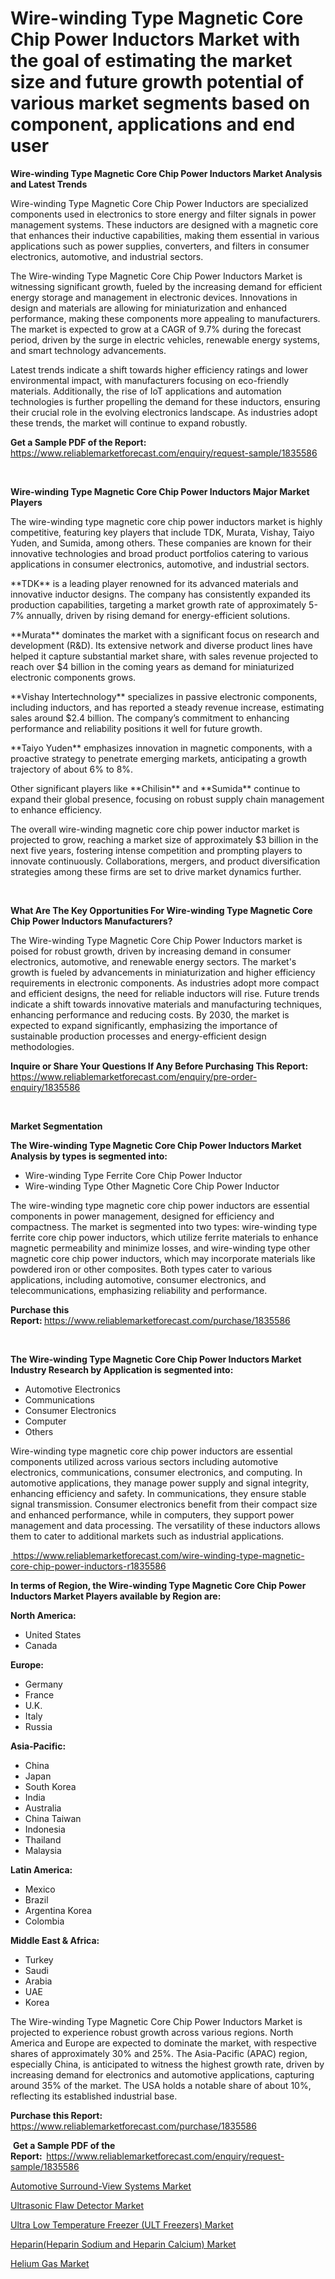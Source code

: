 <p><h1>Wire-winding Type Magnetic Core Chip Power Inductors Market with the goal of estimating the market size and future growth potential of various market segments based on component, applications and end user</h1></p><p><strong>Wire-winding Type Magnetic Core Chip Power Inductors Market Analysis and Latest Trends</strong></p>
<p><p>Wire-winding Type Magnetic Core Chip Power Inductors are specialized components used in electronics to store energy and filter signals in power management systems. These inductors are designed with a magnetic core that enhances their inductive capabilities, making them essential in various applications such as power supplies, converters, and filters in consumer electronics, automotive, and industrial sectors.</p><p>The Wire-winding Type Magnetic Core Chip Power Inductors Market is witnessing significant growth, fueled by the increasing demand for efficient energy storage and management in electronic devices. Innovations in design and materials are allowing for miniaturization and enhanced performance, making these components more appealing to manufacturers. The market is expected to grow at a CAGR of 9.7% during the forecast period, driven by the surge in electric vehicles, renewable energy systems, and smart technology advancements.</p><p>Latest trends indicate a shift towards higher efficiency ratings and lower environmental impact, with manufacturers focusing on eco-friendly materials. Additionally, the rise of IoT applications and automation technologies is further propelling the demand for these inductors, ensuring their crucial role in the evolving electronics landscape. As industries adopt these trends, the market will continue to expand robustly.</p></p>
<p><strong>Get a Sample PDF of the Report:&nbsp;</strong> <a href="https://www.reliablemarketforecast.com/enquiry/request-sample/1835586?utm_campaign=1530&utm_medium=2&utm_source=Github&utm_content=ia&utm_term=16102024&utm_id=wire-winding-type-magnetic-core-chip-power-inductors">https://www.reliablemarketforecast.com/enquiry/request-sample/1835586</a></p>
<p>&nbsp;</p>
<p><strong>Wire-winding Type Magnetic Core Chip Power Inductors Major Market Players</strong></p>
<p><p>The wire-winding type magnetic core chip power inductors market is highly competitive, featuring key players that include TDK, Murata, Vishay, Taiyo Yuden, and Sumida, among others. These companies are known for their innovative technologies and broad product portfolios catering to various applications in consumer electronics, automotive, and industrial sectors.</p><p>**TDK** is a leading player renowned for its advanced materials and innovative inductor designs. The company has consistently expanded its production capabilities, targeting a market growth rate of approximately 5-7% annually, driven by rising demand for energy-efficient solutions.</p><p>**Murata** dominates the market with a significant focus on research and development (R&D). Its extensive network and diverse product lines have helped it capture substantial market share, with sales revenue projected to reach over $4 billion in the coming years as demand for miniaturized electronic components grows.</p><p>**Vishay Intertechnology** specializes in passive electronic components, including inductors, and has reported a steady revenue increase, estimating sales around $2.4 billion. The company’s commitment to enhancing performance and reliability positions it well for future growth.</p><p>**Taiyo Yuden** emphasizes innovation in magnetic components, with a proactive strategy to penetrate emerging markets, anticipating a growth trajectory of about 6% to 8%.</p><p>Other significant players like **Chilisin** and **Sumida** continue to expand their global presence, focusing on robust supply chain management to enhance efficiency. </p><p>The overall wire-winding magnetic core chip power inductor market is projected to grow, reaching a market size of approximately $3 billion in the next five years, fostering intense competition and prompting players to innovate continuously. Collaborations, mergers, and product diversification strategies among these firms are set to drive market dynamics further.</p></p>
<p>&nbsp;</p>
<p><strong>What Are The Key Opportunities For Wire-winding Type Magnetic Core Chip Power Inductors Manufacturers?</strong></p>
<p><p>The Wire-winding Type Magnetic Core Chip Power Inductors market is poised for robust growth, driven by increasing demand in consumer electronics, automotive, and renewable energy sectors. The market's growth is fueled by advancements in miniaturization and higher efficiency requirements in electronic components. As industries adopt more compact and efficient designs, the need for reliable inductors will rise. Future trends indicate a shift towards innovative materials and manufacturing techniques, enhancing performance and reducing costs. By 2030, the market is expected to expand significantly, emphasizing the importance of sustainable production processes and energy-efficient design methodologies.</p></p>
<p><strong>Inquire or Share Your Questions If Any Before Purchasing This Report:</strong> <a href="https://www.reliablemarketforecast.com/enquiry/pre-order-enquiry/1835586?utm_campaign=1530&utm_medium=2&utm_source=Github&utm_content=ia&utm_term=16102024&utm_id=wire-winding-type-magnetic-core-chip-power-inductors">https://www.reliablemarketforecast.com/enquiry/pre-order-enquiry/1835586</a></p>
<p>&nbsp;</p>
<p><strong>Market Segmentation</strong></p>
<p><strong>The Wire-winding Type Magnetic Core Chip Power Inductors Market Analysis by types is segmented into:</strong></p>
<p><ul><li>Wire-winding Type Ferrite Core Chip Power Inductor</li><li>Wire-winding Type Other Magnetic Core Chip Power Inductor</li></ul></p>
<p><p>The wire-winding type magnetic core chip power inductors are essential components in power management, designed for efficiency and compactness. The market is segmented into two types: wire-winding type ferrite core chip power inductors, which utilize ferrite materials to enhance magnetic permeability and minimize losses, and wire-winding type other magnetic core chip power inductors, which may incorporate materials like powdered iron or other composites. Both types cater to various applications, including automotive, consumer electronics, and telecommunications, emphasizing reliability and performance.</p></p>
<p><strong>Purchase this Report:&nbsp;</strong><a href="https://www.reliablemarketforecast.com/purchase/1835586?utm_campaign=1530&utm_medium=2&utm_source=Github&utm_content=ia&utm_term=16102024&utm_id=wire-winding-type-magnetic-core-chip-power-inductors">https://www.reliablemarketforecast.com/purchase/1835586</a></p>
<p>&nbsp;</p>
<p><strong>The Wire-winding Type Magnetic Core Chip Power Inductors Market Industry Research by Application is segmented into:</strong></p>
<p><ul><li>Automotive Electronics</li><li>Communications</li><li>Consumer Electronics</li><li>Computer</li><li>Others</li></ul></p>
<p><p>Wire-winding type magnetic core chip power inductors are essential components utilized across various sectors including automotive electronics, communications, consumer electronics, and computing. In automotive applications, they manage power supply and signal integrity, enhancing efficiency and safety. In communications, they ensure stable signal transmission. Consumer electronics benefit from their compact size and enhanced performance, while in computers, they support power management and data processing. The versatility of these inductors allows them to cater to additional markets such as industrial applications.</p></p>
<p><a href="https://www.reliablemarketforecast.com/wire-winding-type-magnetic-core-chip-power-inductors-r1835586?utm_campaign=1530&utm_medium=2&utm_source=Github&utm_content=ia&utm_term=16102024&utm_id=wire-winding-type-magnetic-core-chip-power-inductors">&nbsp;https://www.reliablemarketforecast.com/wire-winding-type-magnetic-core-chip-power-inductors-r1835586</a></p>
<p><strong>In terms of Region, the Wire-winding Type Magnetic Core Chip Power Inductors Market Players available by Region are:</strong></p>
<p>
    <p> <strong> North America: </strong>
        <ul>
            <li>United States</li>
            <li>Canada</li>
        </ul>
        </p> 
    <p> <strong> Europe: </strong>
        <ul>
            <li>Germany</li>
            <li>France</li>
            <li>U.K.</li>
            <li>Italy</li>
            <li>Russia</li>
        </ul>
        </p> 
    <p> <strong> Asia-Pacific: </strong>
        <ul>
            <li>China</li>
            <li>Japan</li>
            <li>South Korea</li>
            <li>India</li>
            <li>Australia</li>
            <li>China Taiwan</li>
            <li>Indonesia</li>
            <li>Thailand</li>
            <li>Malaysia</li>
        </ul>
        </p> 
    <p> <strong> Latin America: </strong>
        <ul>
            <li>Mexico</li>
            <li>Brazil</li>
            <li>Argentina Korea</li>
            <li>Colombia</li>
        </ul>
        </p> 
    <p> <strong> Middle East & Africa: </strong>
        <ul>
            <li>Turkey</li>
            <li>Saudi</li>
            <li>Arabia</li>
            <li>UAE</li>
            <li>Korea</li>
        </ul>
    </p>
    </p>
<p><p>The Wire-winding Type Magnetic Core Chip Power Inductors Market is projected to experience robust growth across various regions. North America and Europe are expected to dominate the market, with respective shares of approximately 30% and 25%. The Asia-Pacific (APAC) region, especially China, is anticipated to witness the highest growth rate, driven by increasing demand for electronics and automotive applications, capturing around 35% of the market. The USA holds a notable share of about 10%, reflecting its established industrial base.</p></p>
<p><strong>Purchase this Report: </strong><a href="https://www.reliablemarketforecast.com/purchase/1835586?utm_campaign=1530&utm_medium=2&utm_source=Github&utm_content=ia&utm_term=16102024&utm_id=wire-winding-type-magnetic-core-chip-power-inductors">https://www.reliablemarketforecast.com/purchase/1835586</a></p>
<p>&nbsp;<strong>Get a Sample PDF of the Report:&nbsp;&nbsp;</strong><a href="https://www.reliablemarketforecast.com/enquiry/request-sample/1835586?utm_campaign=1530&utm_medium=2&utm_source=Github&utm_content=ia&utm_term=16102024&utm_id=wire-winding-type-magnetic-core-chip-power-inductors">https://www.reliablemarketforecast.com/enquiry/request-sample/1835586</a></p>
<p><strong></strong></p>
<p><p><a href="https://www.linkedin.com/pulse/automotive-surround-view-systems-market-research-report-exploring-yesnf?utm_campaign=1530&utm_medium=2&utm_source=Github&utm_content=ia&utm_term=16102024&utm_id=wire-winding-type-magnetic-core-chip-power-inductors">Automotive Surround-View Systems Market</a></p><p><a href="https://www.linkedin.com/pulse/ultrasonic-flaw-detector-market-global-regional-analysis-0q5gc?utm_campaign=1530&utm_medium=2&utm_source=Github&utm_content=ia&utm_term=16102024&utm_id=wire-winding-type-magnetic-core-chip-power-inductors">Ultrasonic Flaw Detector Market</a></p><p><a href="https://github.com/danklunxfl/Market-Research-Report-List-1/blob/main/ultra-low-temperature-freezer-ult-freezers-market.md?utm_campaign=1530&utm_medium=2&utm_source=Github&utm_content=ia&utm_term=16102024&utm_id=wire-winding-type-magnetic-core-chip-power-inductors">Ultra Low Temperature Freezer (ULT Freezers) Market</a></p><p><a href="https://github.com/seemagartingsvo/Market-Research-Report-List-1/blob/main/heparinheparin-sodium-and-heparin-calcium-market.md?utm_campaign=1530&utm_medium=2&utm_source=Github&utm_content=ia&utm_term=16102024&utm_id=wire-winding-type-magnetic-core-chip-power-inductors">Heparin(Heparin Sodium and Heparin Calcium) Market</a></p><p><a href="https://www.linkedin.com/pulse/global-helium-gas-10-cagr-forecast-2024-2031-hamp-shire-9zisc?utm_campaign=1530&utm_medium=2&utm_source=Github&utm_content=ia&utm_term=16102024&utm_id=wire-winding-type-magnetic-core-chip-power-inductors">Helium Gas Market</a></p></p>